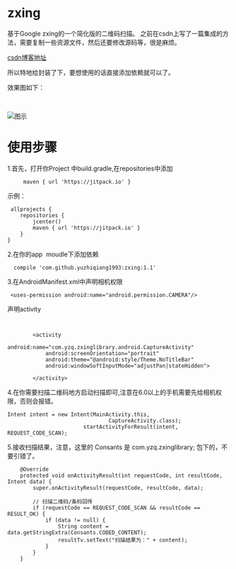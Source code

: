 # zxing


基于Google zxing的一个简化版的二维码扫描。
之前在csdn上写了一篇集成的方法，需要复制一些资源文件，然后还要修改源码等，很是麻烦。

[csdn博客地址](http://blog.csdn.net/yuzhiqiang_1993/article/details/52805057)

所以特地给封装了下，要想使用的话直接添加依赖就可以了。

效果图如下：

</br>

![图示](https://github.com/yuzhiqiang1993/zxing/blob/master/20161021114316025.gif "gif")  

# 使用步骤
 
 1.首先，打开你Project 中build.gradle,在repositories中添加
 
 		 maven { url 'https://jitpack.io' }
 
 
示例：
```
 allprojects {
    repositories {
        jcenter()
        maven { url 'https://jitpack.io' }
    }
}
```


2.在你的app  moudle下添加依赖
```
  compile 'com.github.yuzhiqiang1993:zxing:1.1'
```

3.在AndroidManifest.xml中声明相机权限

```
 <uses-permission android:name="android.permission.CAMERA"/>

```

声明activity

```

   
        <activity
            android:name="com.yzq.zxinglibrary.android.CaptureActivity"
            android:screenOrientation="portrait"
            android:theme="@android:style/Theme.NoTitleBar"
            android:windowSoftInputMode="adjustPan|stateHidden">

        </activity>
```



4.在你需要扫描二维码地方启动扫描即可,注意在6.0以上的手机需要先给相机权限，否则会报错。
```
Intent intent = new Intent(MainActivity.this,
                                CaptureActivity.class);
                        startActivityForResult(intent, REQUEST_CODE_SCAN);
```


5.接收扫描结果，注意，这里的 Consants 是 com.yzq.zxinglibrary; 包下的，不要引错了。

```
    @Override
    protected void onActivityResult(int requestCode, int resultCode, Intent data) {
        super.onActivityResult(requestCode, resultCode, data);

        // 扫描二维码/条码回传
        if (requestCode == REQUEST_CODE_SCAN && resultCode == RESULT_OK) {
            if (data != null) {
                String content = data.getStringExtra(Consants.CODED_CONTENT);
                resultTv.setText("扫描结果为：" + content);
            }
        }
    }

```


